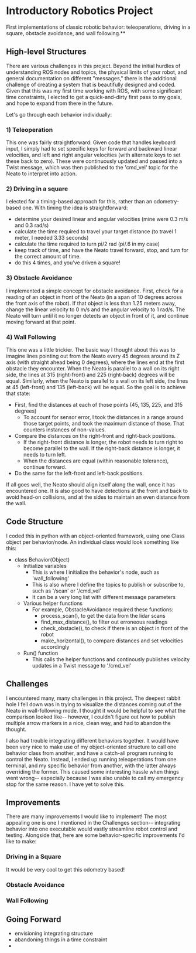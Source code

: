 # Introductory Robotics Project
First implementations of classic robotic behavior: teleoperations, driving in a square, obstacle avoidance, and wall following.**

## High-level Structures

There are various challenges in this project. Beyond the initial hurdles of understanding ROS nodes and topics, the physical limits of your robot, and general documentation on different "messages," there is the additional challenge of creating a system that is beautifully designed and coded. Given that this was my first time working with ROS, with some significant time constraints, I elected to get a quick-and-dirty first pass to my goals, and hope to expand from there in the future.

Let's go through each behavior individually:

### 1) Teleoperation

This one was fairly straightforward: Given code that handles keyboard input, I simply had to set specific keys for forward and backward linear velocities, and left and right angular velocities (with alternate keys to set these back to zero). These were continuously updated and passed into a Twist message, which was then published to the 'cmd_vel' topic for the Neato to interpret into action.

### 2) Driving in a square

I elected for a timing-based approach for this, rather than an odometry-based one. With timing the idea is straightforward:

- determine your desired linear and angular velocities (mine were 0.3 m/s and 0.3 rad/s)
- calculate the time required to travel your target distance (to travel 1 meter, I needed 3.33 seconds)
- calculate the time required to turn pi/2 rad (pi/.6 in my case)
- keep track of time, and have the Neato travel forward, stop, and turn for the correct amount of time.
- do this 4 times, and you've driven a square!

### 3) Obstacle Avoidance

I implemented a simple concept for obstacle avoidance. First, check for a reading of an object in front of the Neato (in a span of 10 degrees across the front axis of the robot). If that object is less than 1.25 meters away, change the linear velocity to 0 m/s and the angular velocity to 1 rad/s. The Neato will turn until it no longer detects an object in front of it, and continue moving forward at that point.

### 4) Wall Following

This one was a little trickier. The basic way I thought about this was to imagine lines pointing out from the Neato every 45 degrees around its Z axis (with straight ahead being 0 degrees), where the lines end at the first obstacle they encounter. When the Neato is parallel to a wall on its right side, the lines at 315 (right-front) and 225 (right-back) degrees will be equal. Similarly, when the Neato is parallel to a wall on its left side, the lines at 45 (left-front) and 135 (left-back) will be equal. So the goal is to achieve that state:

- First, find the distances at each of those points (45, 135, 225, and 315 degrees)
  - To account for sensor error, I took the distances in a range around those target points, and took the maximum distance of those. That counters instances of non-values.
- Compare the distances on the right-front and right-back positions. 
  - If the right-front distance is longer, the robot needs to turn right to become parallel to the wall. If the right-back distance is longer, it needs to turn left.
  - When the distances are equal (within reasonable tolerance), continue forward.
- Do the same for the left-front and left-back positions.

If all goes well, the Neato should align itself along the wall, once it has encountered one. It is also good to have detections at the front and back to avoid head-on collisions, and at the sides to maintain an even distance from the wall.


## Code Structure

I coded this in python with an object-oriented framework, using one Class object per behavior/node. An individual class would look something like this:

- class Behavior(Object)
  - Initialize variables
    - This is where I initialize the behavior's node, such as 'wall_following'
    - This is also where I define the topics to publish or subscribe to, such as '/scan' or '/cmd_vel'
    - It can be a very long list with different message parameters
  - Various helper functions
    - For example, ObstacleAvoidance required these functions:
      - process_scan(), to get the data from the lidar scans
      - find_max_distance(), to filter out erroneous readings
      - check_obstacle(), to check if there is an object in front of the robot
      - make_horizontal(), to compare distances and set velocities accordingly
  - Run() function
    - This calls the helper functions and continously publishes velocity updates in a Twist message to '/cmd_vel'

## Challenges

I encountered many, many challenges in this project. The deepest rabbit hole I fell down was in trying to visualize the distances coming out of the Neato in wall-following mode. I thought it would be helpful to see what the comparison looked like-- however, I couldn't figure out how to publish multiple arrow markers in a nice, clean way, and had to abandon the thought.

I also had trouble integrating different behaviors together. It would have been very nice to make use of my object-oriented structure to call one behavior class from another, and have a catch-all program running to control the Neato. Instead, I ended up running teleoperations from one terminal, and my specific behavior from another, with the latter always overriding the former. This caused some interesting hassle when things went wrong-- especially because I was also unable to call my emergency stop for the same reason. I have yet to solve this.

## Improvements

There are many improvements I would like to implement! The most appealing one is one I mentioned in the Challenges section-- integrating behavior into one executable would vastly streamline robot control and testing. Alongside that, here are some behavior-specific improvements I'd like to make:

### Driving in a Square
It would be very cool to get this odometry based! 

### Obstacle Avoidance
### Wall Following

## Going Forward
- envisioning integrating structure
- abandoning things in a time constraint
- 
